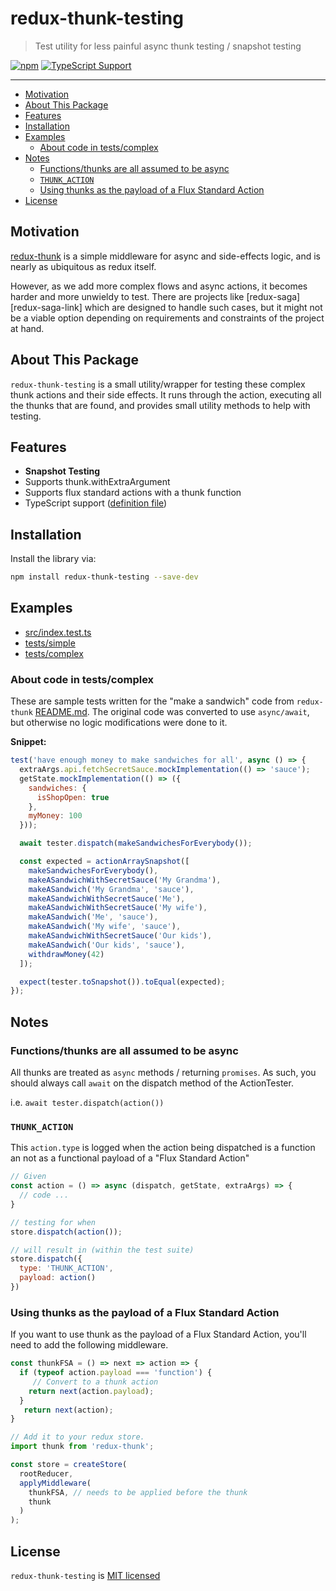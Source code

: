 # redux-thunk-testing

> Test utility for less painful async thunk testing / snapshot testing

[![npm][npm-badge]][npm-link]
[![TypeScript Support][type-ts-badge]][type-ts-link]

---

<!-- TOC depthFrom:2 -->

- [Motivation](#motivation)
- [About This Package](#about-this-package)
- [Features](#features)
- [Installation](#installation)
- [Examples](#examples)
  - [About code in tests/complex](#about-code-in-testscomplex)
- [Notes](#notes)
  - [Functions/thunks are all assumed to be async](#functionsthunks-are-all-assumed-to-be-async)
  - [`THUNK_ACTION`](#thunkaction)
  - [Using thunks as the payload of a Flux Standard Action](#using-thunks-as-the-payload-of-a-flux-standard-action)
- [License](#license)

<!-- /TOC -->

## Motivation

[redux-thunk][redux-thunk-link] is a simple middleware for async and side-effects logic,
and is nearly as ubiquitous as redux itself.

However, as we add more complex flows and async actions, it becomes harder and more unwieldy to test.
There are projects like [redux-saga][redux-saga-link] which are designed to handle
such cases, but it might not be a viable option depending on requirements and constraints of
the project at hand.

## About This Package

`redux-thunk-testing` is a small utility/wrapper for testing these complex thunk actions and
their side effects. It runs through the action, executing all the thunks that are found,
and provides small utility methods to help with testing.

## Features

- **Snapshot Testing**
- Supports thunk.withExtraArgument
- Supports flux standard actions with a thunk function
- TypeScript support ([definition file](https://unpkg.com/redux-thunk-testing/index.d.ts))

## Installation

Install the library via:

```bash
npm install redux-thunk-testing --save-dev
```

## Examples

- [src/index.test.ts][index-test-ts]
- [tests/simple][example-simple]
- [tests/complex][example-complex]

### About code in tests/complex

These are sample tests written for the "make a sandwich" code from
`redux-thunk` [README.md][redux-thunk-readme-link]. The original code was converted
to use `async/await`, but otherwise no logic modifications were done to it.

**Snippet:**

```js
test('have enough money to make sandwiches for all', async () => {
  extraArgs.api.fetchSecretSauce.mockImplementation(() => 'sauce');
  getState.mockImplementation(() => ({
    sandwiches: {
      isShopOpen: true
    },
    myMoney: 100
  }));

  await tester.dispatch(makeSandwichesForEverybody());

  const expected = actionArraySnapshot([
    makeSandwichesForEverybody(),
    makeASandwichWithSecretSauce('My Grandma'),
    makeASandwich('My Grandma', 'sauce'),
    makeASandwichWithSecretSauce('Me'),
    makeASandwichWithSecretSauce('My wife'),
    makeASandwich('Me', 'sauce'),
    makeASandwich('My wife', 'sauce'),
    makeASandwichWithSecretSauce('Our kids'),
    makeASandwich('Our kids', 'sauce'),
    withdrawMoney(42)
  ]);

  expect(tester.toSnapshot()).toEqual(expected);
});
```

## Notes

### Functions/thunks are all assumed to be async

All thunks are treated as `async` methods / returning `promises`.
As such, you should always call `await` on the dispatch method of the ActionTester.

i.e. `await tester.dispatch(action())`

### `THUNK_ACTION`

This `action.type` is logged when the action being dispatched is a function an not
as a functional payload of a "Flux Standard Action"

```js
// Given
const action = () => async (dispatch, getState, extraArgs) => {
  // code ...
}

// testing for when
store.dispatch(action());

// will result in (within the test suite)
store.dispatch({
  type: 'THUNK_ACTION',
  payload: action()
})
```

### Using thunks as the payload of a Flux Standard Action

If you want to use thunk as the payload of a Flux Standard Action,
you'll need to add the following middleware.

```js
const thunkFSA = () => next => action => {
  if (typeof action.payload === 'function') {
     // Convert to a thunk action
    return next(action.payload);
  }
   return next(action);
}

// Add it to your redux store.
import thunk from 'redux-thunk';

const store = createStore(
  rootReducer,
  applyMiddleware(
    thunkFSA, // needs to be applied before the thunk
    thunk
  )
);
```

## License

`redux-thunk-testing` is [MIT licensed](./LICENSE)

[npm-badge]: https://img.shields.io/npm/v/redux-thunk-testing.svg?style=flat-square
[npm-link]: https://www.npmjs.com/package/redux-thunk-testing
[npm-next-badge]: https://img.shields.io/npm/v/redux-thunk-testing/next.svg?style=flat-square
[npm-downloads-badge]: https://img.shields.io/npm/dt/redux-thunk-testing.svg?style=flat-square
[circle-badge]: https://img.shields.io/circleci/project/github/yeojz/redux-thunk-testing/master.svg?style=flat-square
[circle-link]: https://circleci.com/gh/yeojz/redux-thunk-testing
[type-ts-badge]: https://img.shields.io/badge/typedef-.d.ts-blue.svg?style=flat-square&longCache=true
[type-ts-link]: https://github.com/yeojz/redux-thunk-testing/tree/master/src/index.ts

[redux-thunk-link]: https://www.npmjs.com/package/redux-thunk
[redux-thunk-readme-link]: https://github.com/reduxjs/redux-thunk/blob/d5b6921037ea4ac414e8b6ba3398e4cd6287784c/README.md#Composition
[redux-sage-link]: https://www.npmjs.com/package/redux-saga
[example-simple]: https://github.com/yeojz/redux-thunk-testing/blob/master/tests/simple
[example-complex]: https://github.com/yeojz/redux-thunk-testing/blob/master/tests/complex
[index-test-ts]: https://github.com/yeojz/redux-thunk-testing/blob/master/src/index.test.ts
